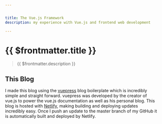 ```yaml
---


title: The Vue.js Framework
description: my experience with Vue.js and frontend web development

---
```

# {{ $frontmatter.title }}
  >{{ $frontmatter.description }}


## This Blog

I made this blog using the [vuepress](https://vuepress.vuejs.org/) blog boilerplate which is incredibly simple and straight forward.
vuepress was developed by the creator of vue.js to power the vue.js documentation as well as his personal blog.
This blog is hosted with [Netlify](https://www.netlify.com/), making building and deploying updates incredibly easy. Once I push an update to the master branch of my GitHub
it is automatically built and deployed by Netlify.
